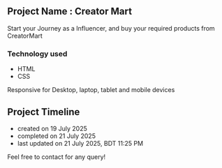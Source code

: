 ## Project Name : Creator Mart
Start your Journey as a Influencer, and buy your required products from CreatorMart

### Technology used
- HTML
- CSS

Responsive for Desktop, laptop, tablet and mobile devices

## Project Timeline
- created on 19 July 2025
- completed on 21 July 2025
- last updated on 21 July 2025, BDT 11:25 PM

Feel free to contact for any query!